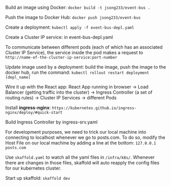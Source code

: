 Build an image using Docker:
``docker build -t jsong233/event-bus .``

Push the image to Docker Hub:
``docker push jsong233/event-bus``

Create a deployment:
``kubectl apply -f event-bus-depl.yaml``

Create a Cluster IP service:
in event-bus-depl.yaml

To communicate between different pods (each of which has an associated Cluster IP Service), the service inside the pod makes a request to 
``http://name-of-the-cluster-ip-service:port-number``

Update image used by a deployment:
build the image, push the image to the docker hub, run the command:
``kubectl rollout restart deployment [depl_name]``

Wire it up with the React app: 
React App running in browser -> Load Balancer (getting traffic into the cluster) -> Ingress Controller (a set of routing rules) -> Cluster IP Services -> different Pods

Install **ingress-nginx**:
``https://kubernetes.github.io/ingress-nginx/deploy/#quick-start``


Build Ingress Controller by ingress-srv.yaml


For development purposes, we need to trick our local machine into connecting to localhost whenever we go to posts.com. To do so, modify the Host File on our local machine by adding a line at the bottom:
``127.0.0.1 posts.com``


Use ``skaffold.yaml`` to watch all the yaml files in ``/infra/k8s/``.
Whenever there are changes in those files, skaffold will auto reapply the config files for our kubernetes cluster.

Start up skaffold:
``skaffold dev``